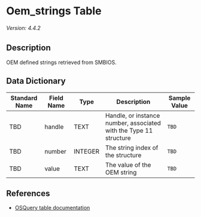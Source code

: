 # Oem_strings Table
###### Version: 4.4.2

## Description
OEM defined strings retrieved from SMBIOS.

## Data Dictionary
|Standard Name|Field Name|Type|Description|Sample Value|
|---|---|---|---|---|
|TBD|handle|TEXT|Handle, or instance number, associated with the Type 11 structure|`TBD`|
|TBD|number|INTEGER|The string index of the structure|`TBD`|
|TBD|value|TEXT|The value of the OEM string|`TBD`|

## References
* [OSQuery table documentation](https://osquery.io/schema/current#oem_strings)
